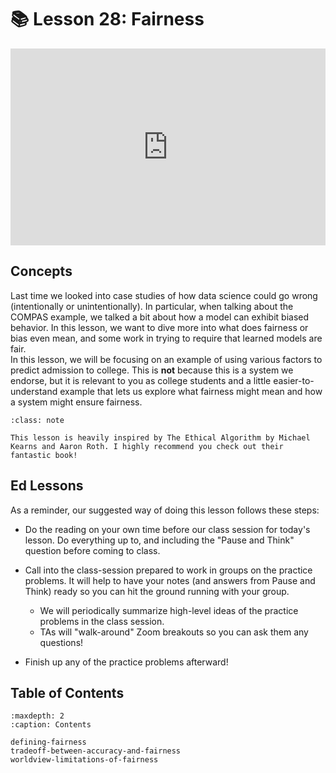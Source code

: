 # 📚 Lesson 28: Fairness


<div style="position: relative; padding-bottom: 62.5%; height: 0;">
    <iframe src="https://www.loom.com/embed/0a6ffbc982844cd09cfca4923fd00c46?sharedAppSource=personal_library" frameborder="0" webkitallowfullscreen mozallowfullscreen allowfullscreen style="position: absolute; top: 0; left: 0; width: 100%; height: 100%;"></iframe>
</div>

##  Concepts  

Last time we looked into case studies of how data science could go wrong (intentionally or unintentionally). In particular, when talking about the COMPAS example, we talked a bit about how a model can exhibit biased behavior. In this lesson, we want to dive more into what does fairness or bias even mean, and some work in trying to require that learned models are fair.  
In this lesson, we will be focusing on an example of using various factors to predict admission to college. This is **not** because this is a system we endorse, but it is relevant to you as college students and a little easier-to-understand example that lets us explore what fairness might mean and how a system might ensure fairness.  

```{admonition} Note
:class: note

This lesson is heavily inspired by The Ethical Algorithm by Michael Kearns and Aaron Roth. I highly recommend you check out their fantastic book!

```

##  Ed Lessons  

As a reminder, our suggested way of doing this lesson follows these steps:  
-  Do the reading on your own time before our class session for today's lesson. Do everything up to, and including the "Pause and Think" question before coming to class.  
-  Call into the class-session prepared to work in groups on the practice problems. It will help to have your notes (and answers from Pause and Think) ready so you can hit the ground running with your group.  
    -  We will periodically summarize high-level ideas of the practice problems in the class session.  
    -  TAs will "walk-around" Zoom breakouts so you can ask them any questions!  

-  Finish up any of the practice problems afterward!  

 


## Table of Contents

```{toctree}
:maxdepth: 2
:caption: Contents

defining-fairness
tradeoff-between-accuracy-and-fairness
worldview-limitations-of-fairness
```